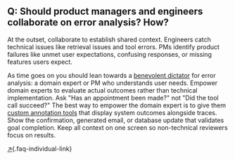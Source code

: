 ## Q: Should product managers and engineers collaborate on error analysis? How?

At the outset, collaborate to establish shared context. Engineers catch technical issues like retrieval issues and tool errors. PMs identify product failures like unmet user expectations, confusing responses, or missing features users expect.

As time goes on you should lean towards a [benevolent dictator](#q-how-many-people-should-annotate-my-llm-outputs) for error analysis: a domain expert or PM who understands user needs. Empower domain experts to evaluate actual outcomes rather than technical implementation. Ask "Has an appointment been made?" not "Did the tool call succeed?" The best way to empower the domain expert is to give them [custom annotation tools](#q-what-makes-a-good-custom-interface-for-reviewing-llm-outputs) that display system outcomes alongside traces. Show the confirmation, generated email, or database update that validates goal completion. Keep all context on one screen so non-technical reviewers focus on results.

[↗](/blog/posts/evals-faq/should-product-managers-and-engineers-collaborate-on-error-analysis-how.html){.faq-individual-link}
